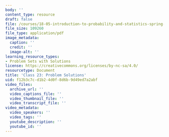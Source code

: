 ```yaml
---
body: ''
content_type: resource
draft: false
file: /courses/18-05-introduction-to-probability-and-statistics-spring-2022/mit18_05_s22_class23_pset_sol.pdf
file_size: 109260
file_type: application/pdf
image_metadata:
  caption: ''
  credit: ''
  image-alt: ''
learning_resource_types:
- Problem Sets with Solutions
license: https://creativecommons.org/licenses/by-nc-sa/4.0/
resourcetype: Document
title: 'Class 23: Problem Solutions'
uid: f12b3c7c-d1b2-4d0f-8d6b-9d49ed7a2abf
video_files:
  archive_url: ''
  video_captions_file: ''
  video_thumbnail_file: ''
  video_transcript_file: ''
video_metadata:
  video_speakers: ''
  video_tags: ''
  youtube_description: ''
  youtube_id: ''
---
```

